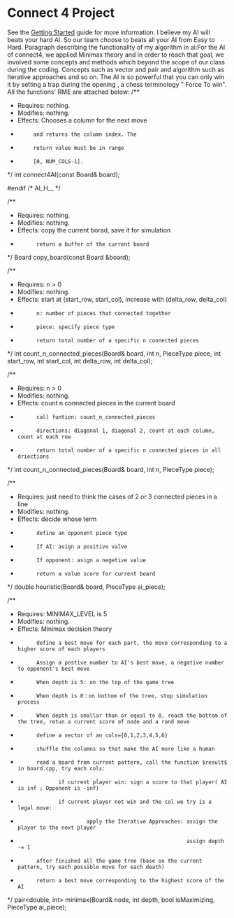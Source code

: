 Connect 4 Project
=========================

See the [Getting Started](https://github.com/eecs183/Connect4/wiki/Getting-Started) guide for more information.
I believe my AI will beats your hard AI. So our team choose to beats all your AI from Easy to Hard.
    Paragraph describing the functionality of my algorithm in ai:For the AI of connect4, we applied Minimax theory and in order to reach that goal, we involved some concepts and methods which beyond the scope of our class during the coding. Concepts such as vector and pair and algorithm such as Iterative approaches and so on. The AI is so powerful that you can only win it by setting a trap during the opening  , a chess terminology " Force To win". 
    All the functions' RME are attached below:
    /**
 * Requires: nothing.
 * Modifies: nothing.
 * Effects: Chooses a column for the next move
 *          and returns the column index. The
 *          return value must be in range
 *          [0, NUM_COLS-1].
 */
int connect4AI(const Board& board);

#endif /* AI_H__ */

/**
* Requires: nothing.
* Modifies: nothing.
* Effects:  copy the current borad, save it for simulation 
*           return a buffer of the current board           
*/
Board copy_board(const Board &board);

/**
* Requires: n > 0
* Modifies: nothing.
* Effects:  start at (start_row, start_col), increase with (delta_row, delta_col)
*           n: number of pieces that connected together
*           piece: specify piece type
*           return total number of a specific n connected pieces
*/ 
int count_n_connected_pieces(Board& board, int n, PieceType piece,
    int start_row, int start_col,
    int delta_row, int delta_col);

/**
* Requires: n > 0
* Modifies: nothing.
* Effects:  count n connected pieces in the current board 
*           call funtion: count_n_connected_pieces
*           directions: diagonal 1, diagonal 2, count at each column, count at each row
*           return total number of a specific n connected pieces in all driections
*/
int count_n_connected_pieces(Board& board, int n, PieceType piece);

/**
* Requires: just need to think the cases of 2 or 3 connected pieces in a line  
* Modifies: nothing.
* Effects:  decide whose term 
*           define an opponent piece type
*           If AI: asign a positive valve
*           If opponent: asign a negetive value 
*           return a value score for current board
*/
double heuristic(Board& board, PieceType ai_piece);

/**
* Requires: MINIMAX_LEVEL is 5
* Modifies: nothing.
* Effects:  Minimax decision theory 
*           define a best move for each part, the move corresponding to a higher score of each players 
*           Assign a postive number to AI's best move, a negative number to opponent's best move
*           When depth is 5: on the top of the game tree 
*           When depth is 0：on bottom of the tree, stop simulation process 
*           When depth is smallar than or equal to 0, reach the bottom of the tree, retun a current score of node and a rand move 
*           define a vector of an cols={0,1,2,3,4,5,6}
*           shuffle the columns so that make the AI more like a human
*           read a board from current pattern, call the function $result$ in board.cpp, try each cols:
*                  if current player win: sign a score to that player( AI is inf ; Opponent is -inf)
*                  if current player not win and the col we try is a legal move: 
*                           apply the Iterative Approaches: assign the player to the next player
*                                                           assign depth -= 1
*           after finished all the game tree (base on the current pattern, try each possible move for each death)
*           return a best move corresponding to the highest score of the AI 
*/
pair<double, int> minimax(Board& node, int depth, bool isMaximizing,
    PieceType ai_piece);
